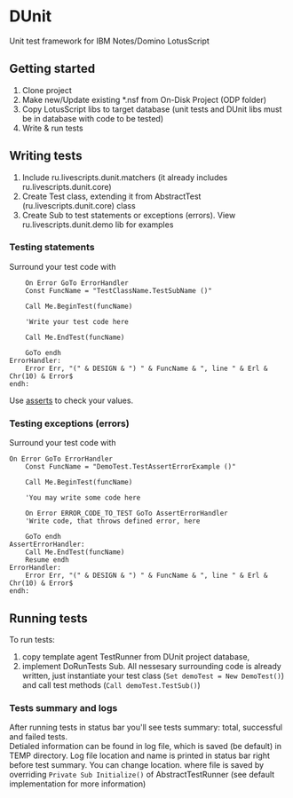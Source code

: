 # DUnit
Unit test framework for IBM Notes/Domino LotusScript
## Getting started
1. Clone project
2. Make new/Update existing \*.nsf from On-Disk Project (ODP folder)
3. Copy LotusScript libs to target database (unit tests and DUnit libs must be in database with code to be tested)
4. Write & run tests

## Writing tests
1. Include ru.livescripts.dunit.matchers (it already includes ru.livescripts.dunit.core)
2. Create Test class, extending it from AbstractTest (ru.livescripts.dunit.core) class
3. Create Sub to test statements or exceptions (errors). View ru.livescripts.dunit.demo lib for examples
### Testing statements
Surround your test code with
```
    On Error GoTo ErrorHandler
    Const FuncName = "TestClassName.TestSubName ()"
    
    Call Me.BeginTest(funcName)
		
    'Write your test code here
    
    Call Me.EndTest(funcName)
		
    GoTo endh
ErrorHandler:
    Error Err, "(" & DESIGN & ") " & FuncName & ", line " & Erl & Chr(10) & Error$
endh:
```

Use [asserts](/docs/en/Asserts.md) to check your values.

### Testing exceptions (errors)
Surround your test code with
```
On Error GoTo ErrorHandler
    Const FuncName = "DemoTest.TestAssertErrorExample ()"
		
    Call Me.BeginTest(funcName)
		
    'You may write some code here
    
    On Error ERROR_CODE_TO_TEST GoTo AssertErrorHandler
    'Write code, that throws defined error, here
		
    GoTo endh
AssertErrorHandler:
    Call Me.EndTest(funcName)
    Resume endh
ErrorHandler:
    Error Err, "(" & DESIGN & ") " & FuncName & ", line " & Erl & Chr(10) & Error$
endh:
```

## Running tests
To run tests:
1. copy template agent TestRunner from DUnit project database,
2. implement DoRunTests Sub. All nessesary surrounding code is already written, just instantiate your test class (```Set demoTest = New DemoTest()```) and call test methods (```Call demoTest.TestSub()```)

### Tests summary and logs
After running tests in status bar you'll see tests summary: total, successful and failed tests.  
Detialed information can be found in log file, which is saved (be default) in TEMP directory. Log file location and name is printed in status bar right before test summary. You can change location. where file is saved by overriding ```Private Sub Initialize()``` of AbstractTestRunner (see default implementation for more information)

